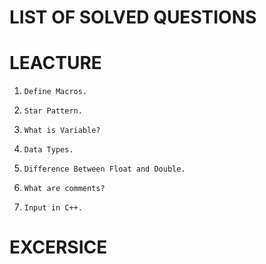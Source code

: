 # LIST OF SOLVED QUESTIONS

# LEACTURE
1.  
    ```
    Define Macros.
    ```
2.  
    ```
    Star Pattern.
    ```
3.  
    ```
    What is Variable?
    ```
4.  
    ```
    Data Types.
    ```
5.  
    ```
    Difference Between Float and Double.
    ```
6.  
    ```
    What are comments?
    ```
7.  
    ```
   Input in C++.
    ```
# EXCERSICE


